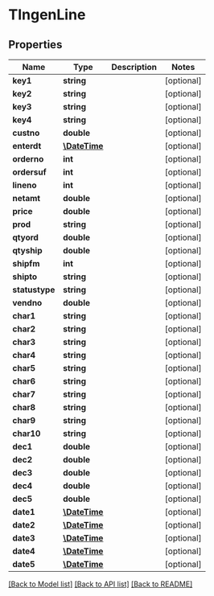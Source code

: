# TIngenLine

## Properties
Name | Type | Description | Notes
------------ | ------------- | ------------- | -------------
**key1** | **string** |  | [optional] 
**key2** | **string** |  | [optional] 
**key3** | **string** |  | [optional] 
**key4** | **string** |  | [optional] 
**custno** | **double** |  | [optional] 
**enterdt** | [**\DateTime**](\DateTime.md) |  | [optional] 
**orderno** | **int** |  | [optional] 
**ordersuf** | **int** |  | [optional] 
**lineno** | **int** |  | [optional] 
**netamt** | **double** |  | [optional] 
**price** | **double** |  | [optional] 
**prod** | **string** |  | [optional] 
**qtyord** | **double** |  | [optional] 
**qtyship** | **double** |  | [optional] 
**shipfm** | **int** |  | [optional] 
**shipto** | **string** |  | [optional] 
**statustype** | **string** |  | [optional] 
**vendno** | **double** |  | [optional] 
**char1** | **string** |  | [optional] 
**char2** | **string** |  | [optional] 
**char3** | **string** |  | [optional] 
**char4** | **string** |  | [optional] 
**char5** | **string** |  | [optional] 
**char6** | **string** |  | [optional] 
**char7** | **string** |  | [optional] 
**char8** | **string** |  | [optional] 
**char9** | **string** |  | [optional] 
**char10** | **string** |  | [optional] 
**dec1** | **double** |  | [optional] 
**dec2** | **double** |  | [optional] 
**dec3** | **double** |  | [optional] 
**dec4** | **double** |  | [optional] 
**dec5** | **double** |  | [optional] 
**date1** | [**\DateTime**](\DateTime.md) |  | [optional] 
**date2** | [**\DateTime**](\DateTime.md) |  | [optional] 
**date3** | [**\DateTime**](\DateTime.md) |  | [optional] 
**date4** | [**\DateTime**](\DateTime.md) |  | [optional] 
**date5** | [**\DateTime**](\DateTime.md) |  | [optional] 

[[Back to Model list]](../README.md#documentation-for-models) [[Back to API list]](../README.md#documentation-for-api-endpoints) [[Back to README]](../README.md)


